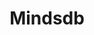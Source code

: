 ---
created: '2025-09-16T15:05:15.652608'
modified: '2025-09-17T15:35:16.624106'
ship_factor: 5
subtype: mcp-servers
tags: []
title: Mindsdb
type: tool
version: 1
---